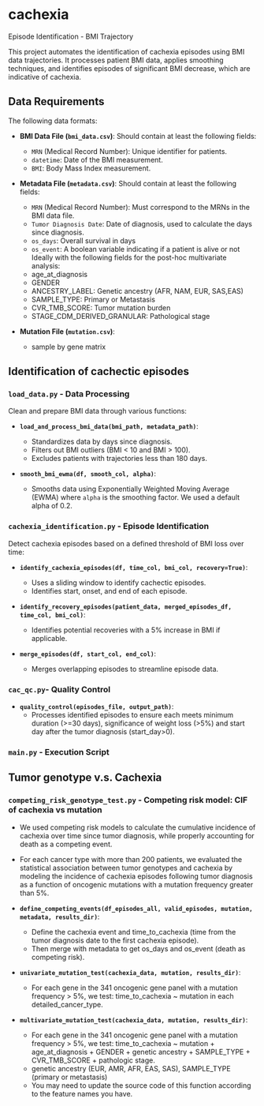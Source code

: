 # cachexia
Episode Identification - BMI Trajectory

This project automates the identification of cachexia episodes using BMI data trajectories. It processes patient BMI data, applies smoothing techniques, and identifies episodes of significant BMI decrease, which are indicative of cachexia.

## Data Requirements
The following data formats:

- **BMI Data File (`bmi_data.csv`)**: Should contain at least the following fields:
  - `MRN` (Medical Record Number): Unique identifier for patients.
  - `datetime`: Date of the BMI measurement.
  - `BMI`: Body Mass Index measurement.

- **Metadata File (`metadata.csv`)**: Should contain at least the following fields:
  - `MRN` (Medical Record Number): Must correspond to the MRNs in the BMI data file.
  - `Tumor Diagnosis Date`: Date of diagnosis, used to calculate the days since diagnosis.
  - `os_days`: Overall survival in days
  - `os_event`: A boolean variable indicating if a patient is alive or not
  Ideally with the following fields for the post-hoc multivariate analysis:
  - age_at_diagnosis
  - GENDER
  - ANCESTRY_LABEL: Genetic ancestry (AFR, NAM, EUR, SAS,EAS)
  - SAMPLE_TYPE: Primary or Metastasis
  - CVR_TMB_SCORE: Tumor mutation burden
  - STAGE_CDM_DERIVED_GRANULAR: Pathological stage


- **Mutation File (`mutation.csv`)**: 
  - sample by gene matrix

## Identification of cachectic episodes
### `load_data.py` - Data Processing
Clean and prepare BMI data through various functions:

- **`load_and_process_bmi_data(bmi_path, metadata_path)`**:
  - Standardizes data by days since diagnosis.
  - Filters out BMI outliers (BMI < 10 and BMI > 100).
  - Excludes patients with trajectories less than 180 days.

- **`smooth_bmi_ewma(df, smooth_col, alpha)`**:
  - Smooths data using Exponentially Weighted Moving Average (EWMA) where `alpha` is the smoothing factor. We used a default alpha of 0.2.

### `cachexia_identification.py` - Episode Identification
Detect cachexia episodes based on a defined threshold of BMI loss over time:

- **`identify_cachexia_episodes(df, time_col, bmi_col, recovery=True)`**:
  - Uses a sliding window to identify cachectic episodes.
  - Identifies start, onset, and end of each episode.

- **`identify_recovery_episodes(patient_data, merged_episodes_df, time_col, bmi_col)`**:
  - Identifies potential recoveries with a 5% increase in BMI if applicable.

- **`merge_episodes(df, start_col, end_col)`**:
  - Merges overlapping episodes to streamline episode data.
### `cac_qc.py`- Quality Control

- **`quality_control(episodes_file, output_path)`**:
  - Processes identified episodes to ensure each meets minimum duration (>=30 days), significance of weight loss (>5%) and start day after the tumor diagnosis (start_day>0).

### `main.py` - Execution Script

## Tumor genotype v.s. Cachexia
### `competing_risk_genotype_test.py` - Competing risk model: CIF of cachexia vs mutation
- We used competing risk models to calculate the cumulative incidence of cachexia over time since tumor diagnosis, while properly accounting for death as a competing event. 
- For each cancer type with more than 200 patients, we evaluated the statistical association between tumor genotypes and cachexia by modeling the incidence of cachexia episodes following tumor diagnosis as a function of oncogenic mutations with a mutation frequency greater than 5%.
  
- **`define_competing_events(df_episodes_all, valid_episodes, mutation, metadata, results_dir)`**:
  - Define the cachexia event and time_to_cachexia (time from the tumor diagnosis date to the first cachexia episode).
  - Then merge with metadata to get os_days and os_event (death as competing risk).

- **`univariate_mutation_test(cachexia_data, mutation, results_dir)`**:
  - For each gene in the 341 oncogenic gene panel with a mutation frequency > 5%, we test:
        time_to_cachexia ~ mutation in each detailed_cancer_type.

- **`multivariate_mutation_test(cachexia_data, mutation, results_dir)`**:
    - For each gene in the 341 oncogenic gene panel with a mutation frequency > 5%, we test:
        time_to_cachexia ~ mutation + age_at_diagnosis + GENDER + genetic ancestry + SAMPLE_TYPE + CVR_TMB_SCORE + pathologic stage.
    - genetic ancestry (EUR, AMR, AFR, EAS, SAS), SAMPLE_TYPE (primary or metastasis)
    - You may need to update the source code of this function according to the feature names you have.
      

  
